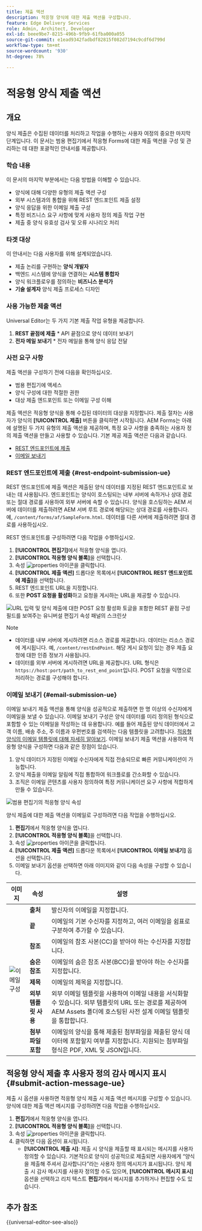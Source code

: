 ```yaml
---
title: 제출 액션
description: 적응형 양식에 대한 제출 액션을 구성합니다.
feature: Edge Delivery Services
role: Admin, Architect, Developer
exl-id: beee9be7-8215-496b-9fb9-61fba000a055
source-git-commit: e1ead9342fadbdf82815f082d7194c9cdf6d799d
workflow-type: tm+mt
source-wordcount: '930'
ht-degree: 78%

---
```


# 적응형 양식 제출 액션

## 개요

양식 제출은 수집된 데이터를 처리하고 작업을 수행하는 사용자 여정의 중요한 마지막 단계입니다. 이 문서는 범용 편집기에서 적응형 Forms에 대한 제출 액션을 구성 및 관리하는 데 대한 포괄적인 안내서를 제공합니다.

### 학습 내용

이 문서의 마지막 부분에서는 다음 방법을 이해할 수 있습니다.

* 양식에 대해 다양한 유형의 제출 액션 구성
* 외부 시스템과의 통합을 위해 REST 엔드포인트 제출 설정
* 양식 응답을 위한 이메일 제출 구성
* 특정 비즈니스 요구 사항에 맞게 사용자 정의 제출 작업 구현
* 제출 중 양식 유효성 검사 및 오류 시나리오 처리

### 타겟 대상

이 안내서는 다음 사용자를 위해 설계되었습니다.

* 제출 논리를 구현하는 **양식 개발자**
* 백엔드 시스템에 양식을 연결하는 **시스템 통합자**
* 양식 워크플로우를 정의하는 **비즈니스 분석가**
* **기술 설계자** 양식 제출 프로세스 디자인

### 사용 가능한 제출 액션

Universal Editor는 두 가지 기본 제출 작업 유형을 제공합니다.

1. **REST 끝점에 제출** * API 끝점으로 양식 데이터 보내기
2. **전자 메일 보내기** * 전자 메일을 통해 양식 응답 전달

### 사전 요구 사항

제출 액션을 구성하기 전에 다음을 확인하십시오.

* 범용 편집기에 액세스
* 양식 구성에 대한 적절한 권한
* 대상 제출 엔드포인트 또는 이메일 구성 이해

제출 액션은 적응형 양식을 통해 수집된 데이터의 대상을 지정합니다. 제출 절차는 사용자가 양식의 **[!UICONTROL 제출]** 버튼을 클릭하면 시작됩니다. AEM Forms는 아래에 설명된 두 가지 유형의 제출 액션을 제공하며, 특정 요구 사항을 충족하는 사용자 정의 제출 액션을 만들고 사용할 수 있습니다. 기본 제공 제출 액션은 다음과 같습니다.

<!--To define a Submit Action for an Adaptive Form, you use the Properties dialog of the **Adaptive Form block** in the **Editor**-->

* [REST 엔드포인트에 제출](#rest-endpoint-submission-ue)
* [이메일 보내기](#email-submission-ue)


### REST 엔드포인트에 제출 {#rest-endpoint-submission-ue}

REST 엔드포인트에 제출 액션은 제출된 양식 데이터를 지정된 REST 엔드포인트로 보내는 데 사용됩니다. 엔드포인트는 양식이 호스팅되는 내부 서버에 속하거나 상대 경로 또는 절대 경로를 사용하여 외부 서버에 속할 수 있습니다. 양식을 호스팅하는 AEM 서버에 데이터를 제출하려면 AEM 서버 루트 경로에 해당되는 상대 경로를 사용합니다. 예, `/content/forms/af/SampleForm.html`. 데이터를 다른 서버에 제출하려면 절대 경로를 사용하십시오.

<!--Configuring the Submit Action to REST Endpoint for Adaptive Forms offers several benefits such as:  
* It facilitates seamless integration of form data with external systems and services via RESTful APIs.  
* Offers flexibility in managing data submissions from Adaptive Forms, accommodating dynamic and complex data structures.  
* Allows dynamic mapping of form fields to parameters within the REST endpoint URL, enabling adaptable and customizable data submissions.
-->



REST 엔드포인트를 구성하려면 다음 작업을 수행하십시오.

1. **[!UICONTROL 편집기]**&#x200B;에서 적응형 양식을 엽니다.
1. **[!UICONTROL 적응형 양식 블록]**&#x200B;을 선택합니다.
1. 속성 ![properties](/help/forms/assets/Smock_Properties_18_N.svg) 아이콘을 클릭합니다.
1. **[!UICONTROL 제출 액션]** 드롭다운 목록에서 **[!UICONTROL REST 엔드포인트에 제출]**&#x200B;을 선택합니다.
1. REST 엔드포인트 URL을 지정합니다.
1. 또한 **POST 요청을 활성화**&#x200B;하고 요청을 게시하는 URL을 제공할 수 있습니다.

![URL 입력 및 양식 제출에 대한 POST 요청 활성화 토글을 포함한 REST 끝점 구성 필드를 보여주는 유니버설 편집기 속성 패널의 스크린샷](/help/forms/assets/enable-post-request-ue.png)

>[!NOTE]
>
> * 데이터를 내부 서버에 게시하려면 리소스 경로를 제공합니다. 데이터는 리소스 경로에 게시됩니다. 예, `/content/restEndPoint`. 해당 게시 요청이 있는 경우 제출 요청에 대한 인증 정보가 사용됩니다.
> * 데이터를 외부 서버에 게시하려면 URL을 제공합니다. URL 형식은 `https://host:port/path_to_rest_end_point`입니다. POST 요청을 익명으로 처리하는 경로를 구성해야 합니다.

### 이메일 보내기 {#email-submission-ue}

이메일 보내기 제출 액션을 통해 양식을 성공적으로 제출하면 한 명 이상의 수신자에게 이메일을 보낼 수 있습니다. 이메일 보내기 구성은 양식 데이터를 미리 정의된 형식으로 포함할 수 있는 이메일을 작성하는 데 유용합니다. 예를 들어 제출된 양식 데이터에서 고객 이름, 배송 주소, 주 이름과 우편번호를 검색하는 다음 템플릿을 고려합니다. [적응형 양식의 이메일 템플릿에 대해 자세히 알아보기](/help/forms/html-email-templates-in-adaptive-forms.md). 이메일 보내기 제출 액션을 사용하여 적응형 양식을 구성하면 다음과 같은 장점이 있습니다.

1. 양식 데이터가 지정된 이메일 수신자에게 직접 전송되므로 빠른 커뮤니케이션이 가능합니다.
1. 양식 제출을 이메일 알림에 직접 통합하여 워크플로를 간소화할 수 있습니다.
1. 조직은 이메일 콘텐츠를 사용자 정의하여 특정 커뮤니케이션 요구 사항에 적합하게 만들 수 있습니다.

![범용 편집기의 적응형 양식 속성](/help/forms/assets/submit-actions-ue.png)


양식 제출에 대한 제출 액션을 이메일로 구성하려면 다음 작업을 수행하십시오.

1. **편집기**&#x200B;에서 적응형 양식을 엽니다.
1. **[!UICONTROL 적응형 양식 블록]**&#x200B;을 선택합니다.
1. 속성 ![properties](/help/forms/assets/Smock_Properties_18_N.svg) 아이콘을 클릭합니다.
1. **[!UICONTROL 제출 액션]** 드롭다운 목록에서 **[!UICONTROL 이메일 보내기]** 옵션을 선택합니다.
1. 이메일 보내기 옵션을 선택하면 아래 이미지와 같이 다음 속성을 구성할 수 있습니다.

<table>
  <thead>
    <tr>
      <th>이미지</th>
      <th>속성</th>
      <th>설명</th>
    </tr>
  </thead>
  <tbody>
    <tr>
    <td rowspan="7"><img src="/help/forms/assets/email-config-ue.png" alt="이메일 구성"></td> 
    <td><b>출처</td>
    <td>발신자의 이메일을 지정합니다.</td>
    </tr>
    <tr>
      <td><b>끝</td>
      <td>이메일의 기본 수신자를 지정하고, 여러 이메일을 쉼표로 구분하여 추가할 수 있습니다.</td>
    </tr>
    <tr>
      <td><b>참조</td>
      <td>이메일의 참조 사본(CC)을 받아야 하는 수신자를 지정합니다.</td>
    </tr>
    <tr>
      <td><b>숨은 참조</td>
      <td>이메일의 숨은 참조 사본(BCC)을 받아야 하는 수신자를 지정합니다.</td>
    </tr>
    <tr>
      <td><b>제목</td>
      <td>이메일의 제목을 지정합니다.</td>
    </tr>
    <tr>
      <td><b>외부 템플릿 사용</td>
      <td>외부 이메일 템플릿을 사용하여 이메일 내용을 서식화할 수 있습니다. 외부 템플릿의 URL 또는 경로를 제공하여 AEM Assets 폴더에 호스팅된 사전 설계 이메일 템플릿을 통합합니다.</td>
    </tr>
    <tr>
      <td><b>첨부파일 포함</td>
      <td>이메일의 양식을 통해 제출된 첨부파일을 제출된 양식 데이터에 포함할지 여부를 지정합니다. 지원되는 첨부파일 형식은 PDF, XML 및 JSON입니다.</td>
    </tr>
  </tbody>
</table>






<!--
        
        * **From**: The email address of the sender.
        * **To**: Specify the primary recipients of the email, multiple email addresses can be added, separated by commas.
        * **CC**: Specify the recipients who should receive a carbon copy (CC) of the email.
        * **BCC**: Specify the recipients who should receive a blind carbon copy (BCC) of the email.
        * **Subject**: Specify the subject line of the email.
        * **Use External Template**: Enables the use of an external email template for formatting the email content. Provide the URL or path to the External template path to integrate a pre-designed email template hosted in your AEM Assets folder.
        * **Include Attachment**: Specifies whether the submitted form data should include an attachment submitted through the form in the email.

    ![Screenshot of the Universal Editor email configuration panel showing fields for From, To, CC, BCC, Subject, and options for external templates and attachments](/help/forms/assets/email-config-ue.png)

-->

## 적응형 양식 제출 후 사용자 정의 감사 메시지 표시 {#submit-action-message-ue}

제출 시 옵션을 사용하면 적응형 양식 제출 시 제출 액션 메시지를 구성할 수 있습니다. 양식에 대한 제출 액션 메시지를 구성하려면 다음 작업을 수행하십시오.

1. **편집기**&#x200B;에서 적응형 양식을 엽니다.
1. **[!UICONTROL 적응형 양식 블록]**&#x200B;을 선택합니다.
1. 속성 ![properties](/help/forms/assets/Smock_Properties_18_N.svg) 아이콘을 클릭합니다.
1. 클릭하면 다음 옵션이 표시됩니다.
   * **[!UICONTROL 제출 시]**: 제출 시 양식을 제출할 때 표시되는 메시지를 사용자 정의할 수 있습니다. 기본적으로 양식이 성공적으로 제출되면 사용자에게 “양식을 제출해 주셔서 감사합니다”라는 사용자 정의 메시지가 표시됩니다.
양식 제출 시 감사 메시지를 사용자 정의할 수도 있으며, **[!UICONTROL 메시지 표시]** 옵션을 선택하고 리치 텍스트 **편집기**&#x200B;에서 메시지를 추가하거나 편집할 수도 있습니다.


## 추가 참조

{{universal-editor-see-also}}

